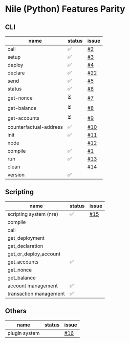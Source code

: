 # Nile (Python) Features Parity

## CLI

| name                   | status | issue
|------------------------|--------|-------
| call                   | ✅      | [#2](https://github.com/OpenZeppelin/nile-rs/issues/2)
| setup                  | ✅      | [#3](https://github.com/OpenZeppelin/nile-rs/issues/3)
| deploy                 | ✅      | [#4](https://github.com/OpenZeppelin/nile-rs/issues/4)
| declare                | ✅      | [#22](https://github.com/OpenZeppelin/nile-rs/issues/22)
| send                   | ✅      | [#5](https://github.com/OpenZeppelin/nile-rs/issues/5)
| status                 | ✅      | [#6](https://github.com/OpenZeppelin/nile-rs/issues/6)
| get-nonce              | ⏳      | [#7](https://github.com/OpenZeppelin/nile-rs/issues/7)
| get-balance            | ⏳      | [#8](https://github.com/OpenZeppelin/nile-rs/issues/8)
| get-accounts           | ⏳      | [#9](https://github.com/OpenZeppelin/nile-rs/issues/9)
| counterfactual-address | ✅      | [#10](https://github.com/OpenZeppelin/nile-rs/issues/10)
| init                   | ✅      | [#11](https://github.com/OpenZeppelin/nile-rs/issues/11)
| node                   |        | [#12](https://github.com/OpenZeppelin/nile-rs/issues/12)
| compile                | ✅      | [#1](https://github.com/OpenZeppelin/nile-rs/issues/1)
| run                    | ✅      | [#13](https://github.com/OpenZeppelin/nile-rs/issues/13)
| clean                  |        | [#14](https://github.com/OpenZeppelin/nile-rs/issues/14)
| version                | ✅      |

## Scripting

| name                   | status | issue
|------------------------|--------|-------
| scripting system (nre) | ✅      | [#15](https://github.com/OpenZeppelin/nile-rs/issues/15)
| compile                |        |
| call                   |        |
| get_deployment         |        |
| get_declaration        |        |
| get_or_deploy_account  |        |
| get_accounts           | ✅      |
| get_nonce              |        |
| get_balance            |        |
| account management     | ✅      |
| transaction management | ✅      |


## Others

| name                   | status | issue
|------------------------|--------|-------
| plugin system          |        | [#16](https://github.com/OpenZeppelin/nile-rs/issues/16)
